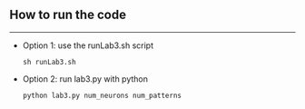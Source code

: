 ## How to run the code
---

* Option 1: use the runLab3.sh script
    ```
    sh runLab3.sh
    ```
* Option 2: run lab3.py with python
    ```
    python lab3.py num_neurons num_patterns
    ```
